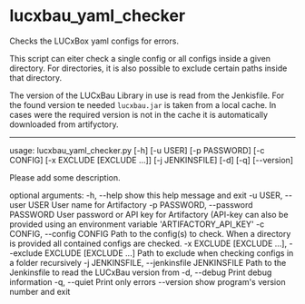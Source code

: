 # lucxbau_yaml_checker

Checks the LUCxBox yaml configs for errors.

This script can eiter check a single config or all configs inside a given directory.
For directories, it is also possible to exclude certain paths inside that directory.

The version of the LUCxBau Library in use is read from the Jenkisfile.
For the found version te needed `lucxbau.jar` is taken from a local cache.
In cases were the required version is not in the cache it is automatically downloaded from  artifyctory.

-----------------------

usage: lucxbau_yaml_checker.py [-h] [-u USER] [-p PASSWORD] [-c CONFIG] [-x EXCLUDE [EXCLUDE ...]] [-j JENKINSFILE] [-d] [-q] [--version]

Please add some description.

optional arguments:
  -h, --help            show this help message and exit
  -u USER, --user USER  User name for Artifactory
  -p PASSWORD, --password PASSWORD
                        User password or API key for Artifactory (API-key can also be provided using an environment variable 'ARTIFACTORY_API_KEY'
  -c CONFIG, --config CONFIG
                        Path to the config(s) to check. When a directory is provided all contained configs are checked.
  -x EXCLUDE [EXCLUDE ...], --exclude EXCLUDE [EXCLUDE ...]
                        Path to exclude when checking configs in a folder recursively
  -j JENKINSFILE, --jenkinsfile JENKINSFILE
                        Path to the Jenkinsfile to read the LUCxBau version from
  -d, --debug           Print debug information
  -q, --quiet           Print only errors
  --version             show program's version number and exit